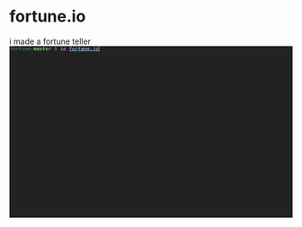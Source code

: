 # fortune.io
i made a fortune teller
![Alt text](res/disp.gif?raw=true "gif display of fortune.io")
